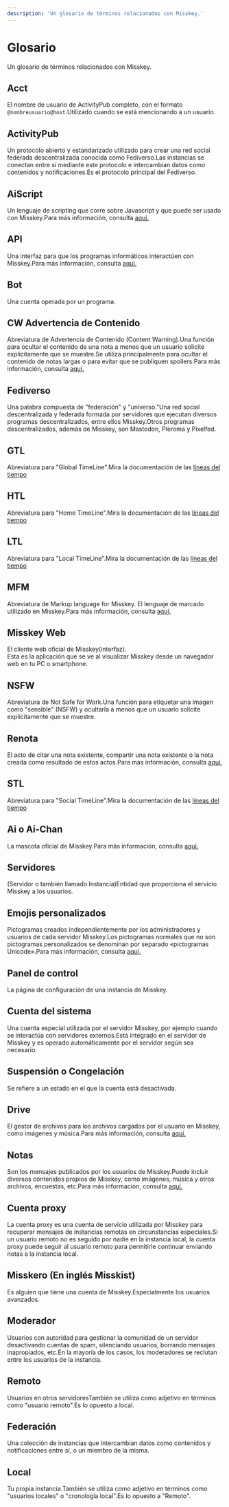 ```yaml
---
description: 'Un glosario de términos relacionados con Misskey.'
---
```


# Glosario

Un glosario de términos relacionados con Misskey.

## Acct

El nombre de usuario de ActivityPub completo, con el formato `@nombreusuario@host`.Utilizado cuando se está mencionando a un usuario.

## ActivityPub

Un protocolo abierto y estandarizado utilizado para crear una red social federada descentralizada conocida como Fediverso.Las instancias se conectan entre sí mediante este protocolo e intercambian datos como contenidos y notificaciones.Es el protocolo principal del Fediverso.

## AiScript

Un lenguaje de scripting que corre sobre Javascript y que puede ser usado con Misskey.Para más información, consulta [aquí.](https://aiscript-dev.github.io/)

## API

Una interfaz para que los programas informáticos interactúen con Misskey.Para más información, consulta [aquí.](../../for-developers/api)

## Bot

Una cuenta operada por un programa.

## CW Advertencia de Contenido

Abreviatura de Advertencia de Contenido (Content Warning).Una función para ocultar el contenido de una nota a menos que un usuario solicite explícitamente que se muestre.Se utiliza principalmente para ocultar el contenido de notas largas o para evitar que se publiquen spoilers.Para más información, consulta [aquí.](../features/note/#cw)

## Fediverso

Una palabra compuesta de "federación" y "universo."Una red social descentralizada y federada formada por servidores que ejecutan diversos programas descentralizados, entre ellos Misskey.Otros programas descentralizados, además de Misskey, son Mastodon, Pleroma y Pixelfed.

## GTL

Abreviatura para "Global TimeLine".Mira la documentación de las [líneas del tiempo](../features/timeline)

## HTL

Abreviatura para "Home TimeLine".Mira la documentación de las [líneas del tiempo](../features/timeline)

## LTL

Abreviatura para "Local TimeLine".Mira la documentación de las [líneas del tiempo](../features/timeline)

## MFM

Abreviatura de Markup language for Misskey. El lenguaje de marcado utilizado en Misskey.Para más información, consulta [aquí.](../features/mfm)

## Misskey Web

El cliente web oficial de Misskey(interfaz).<br>Esta es la aplicación que se ve al visualizar Misskey desde un navegador web en tu PC o smartphone.

## NSFW

Abreviatura de Not Safe for Work.Una función para etiquetar una imagen como "sensible" (NSFW) y ocultarla a menos que un usuario solicite explícitamente que se muestre.

## Renota

El acto de citar una nota existente, compartir una nota existente o la nota creada como resultado de estos actos.Para más información, consulta [aquí.](../features/note/#renote)

## STL

Abreviatura para "Social TimeLine".Mira la documentación de las [líneas del tiempo](../features/timeline)

## Ai o Ai-Chan

La mascota oficial de Misskey.Para más información, consulta [aquí.](https://xn--931a.moe/)

## Servidores

(Servidor o también llamado Instancia)Entidad que proporciona el servicio Misskey a los usuarios.

## Emojis personalizados

Pictogramas creados independientemente por los administradores y usuarios de cada servidor Misskey.Los pictogramas normales que no son pictogramas personalizados se denominan por separado «pictogramas Unicode».Para más información, consulta [aquí.](../features/custom-emoji)

## Panel de control

La página de configuración de una instancia de Misskey.

## Cuenta del sistema

Una cuenta especial utilizada por el servidor Misskey, por ejemplo cuando se interactúa con servidores externos.Está integrado en el servidor de Misskey y es operado automáticamente por el servidor según sea necesario.

## Suspensión o Congelación

Se refiere a un estado en el que la cuenta está desactivada.

## Drive

El gestor de archivos para los archivos cargados por el usuario en Misskey, como imágenes y música.Para más información, consulta [aquí.](../features/drive)

## Notas

Son los mensajes publicados por los usuarios de Misskey.Puede incluir diversos contenidos propios de Misskey, como imágenes, música y otros archivos, encuestas, etc.Para más información, consulta [aquí.](../features/note)

## Cuenta proxy

La cuenta proxy es una cuenta de servicio utilizada por Misskey para recuperar mensajes de instancias remotas en circunstancias especiales.Si un usuario remoto no es seguido por nadie en la instancia local, la cuenta proxy puede seguir al usuario remoto para permitirle continuar enviando notas a la instancia local.

## Misskero (En inglés Misskist)

Es alguien que tiene una cuenta de Misskey.Especialmente los usuarios avanzados.

## Moderador

Usuarios con autoridad para gestionar la comunidad de un servidor desactivando cuentas de spam, silenciando usuarios, borrando mensajes inapropiados, etc.En la mayoría de los casos, los moderadores se reclutan entre los usuarios de la instancia.

## Remoto

Usuarios en otros servidoresTambién se utiliza como adjetivo en términos como "usuario remoto".Es lo opuesto a local.

## Federación

Una colección de instancias que intercambian datos como contenidos y notificaciones entre sí, o un miembro de la misma.

## Local

Tu propia instancia.También se utiliza como adjetivo en términos como "usuarios locales" o "cronología local".Es lo opuesto a "Remoto".
